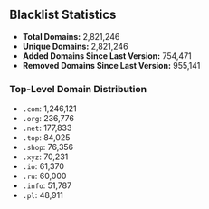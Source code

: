 ## Blacklist Statistics

- **Total Domains:** 2,821,246
- **Unique Domains:** 2,821,246
- **Added Domains Since Last Version:** 754,471
- **Removed Domains Since Last Version:** 955,141

### Top-Level Domain Distribution

-  `.com`: 1,246,121
-  `.org`: 236,776
-  `.net`: 177,833
-  `.top`: 84,025
-  `.shop`: 76,356
-  `.xyz`: 70,231
-  `.io`: 61,370
-  `.ru`: 60,000
-  `.info`: 51,787
-  `.pl`: 48,911
